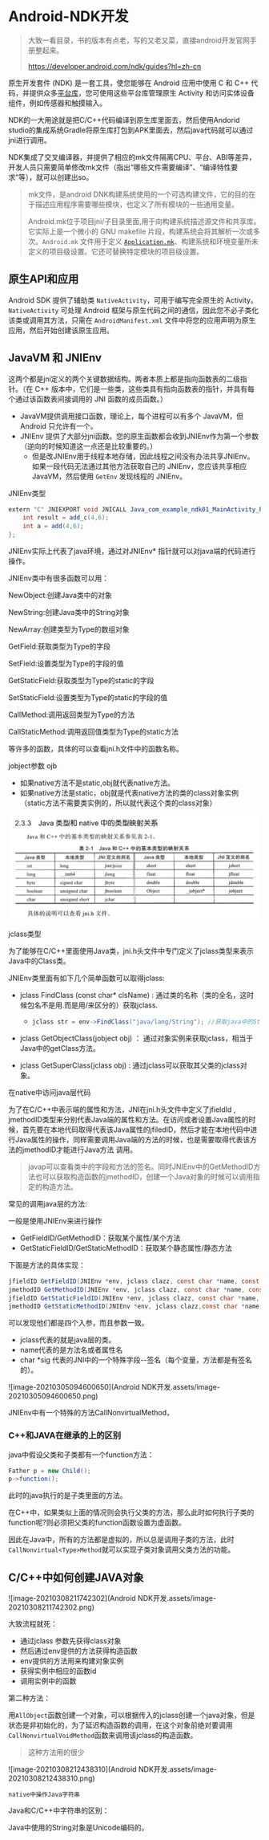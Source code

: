 # Android-NDK开发

> 大致一看目录，书的版本有点老，写的又老又菜，直接android开发官网手册整起来。
>
> https://developer.android.com/ndk/guides?hl=zh-cn

原生开发套件 (NDK) 是一套工具，使您能够在 Android 应用中使用 C 和 C++ 代码，并提供众多[平台库](https://developer.android.com/ndk/guides/stable_apis?hl=zh-cn)，您可使用这些平台库管理原生 Activity 和访问实体设备组件，例如传感器和触摸输入。

NDK的一大用途就是把C/C++代码编译到原生库里面去，然后使用Andorid studio的集成系统Gradle将原生库打包到APK里面去，然后java代码就可以通过jni进行调用。

NDK集成了交叉编译器，并提供了相应的mk文件隔离CPU、平台、ABI等差异，开发人员只需要简单修改mk文件（指出“哪些文件需要编译”、“编译特性要求”等），就可以创建出so。

> mk文件，是android DNK构建系统使用的一个可选构建文件，它的目的在于描述应用程序需要哪些模块，也定义了所有模块的一些通用变量。
>
> Android.mk位于项目jni/子目录里面,用于向构建系统描述源文件和共享库。它实际上是一个微小的 GNU makefile 片段，构建系统会将其解析一次或多次。`Android.mk` 文件用于定义 [`Application.mk`](https://developer.android.com/ndk/guides/application_mk?hl=zh-cn)、构建系统和环境变量所未定义的项目级设置。它还可替换特定模块的项目级设置。

## 原生API和应用

Android SDK 提供了辅助类 `NativeActivity`，可用于编写完全原生的 Activity。`NativeActivity` 可处理 Android 框架与原生代码之间的通信，因此您不必子类化该类或调用其方法，只需在 `AndroidManifest.xml` 文件中将您的应用声明为原生应用，然后开始创建该原生应用。





## JavaVM 和 JNIEnv

这两个都是jni定义的两个关键数据结构。两者本质上都是指向函数表的二级指针。（在 C++ 版本中，它们是一些类，这些类具有指向函数表的指针，并具有每个通过该函数表间接调用的 JNI 函数的成员函数。）

* JavaVM提供调用接口函数，理论上，每个进程可以有多个 JavaVM，但 Android 只允许有一个。
* JNIEnv 提供了大部分jni函数。您的原生函数都会收到JNIEnv作为第一个参数（逆向的时候知道这一点还是比较重要的。）
  * 但是改JNIEnv用于线程本地存储，因此线程之间没有办法共享JNIEnv。如果一段代码无法通过其他方法获取自己的 JNIEnv，您应该共享相应 JavaVM，然后使用 `GetEnv` 发现线程的 JNIEnv。

JNIEnv类型

~~~java
extern "C" JNIEXPORT void JNICALL Java_com_example_ndk01_MainActivity_PrintWhat(JNIEnv *env,jobject){
    int result = add_c(4,6);
    int a = add(4,6);
};
~~~

JNIEnv实际上代表了java环境，通过对JNIEnv* 指针就可以对java端的代码进行操作。

JNIEnv类中有很多函数可以用：

NewObject:创建Java类中的对象

NewString:创建Java类中的String对象

New<Type>Array:创建类型为Type的数组对象

Get<Type>Field:获取类型为Type的字段

Set<Type>Field:设置类型为Type的字段的值

GetStatic<Type>Field:获取类型为Type的static的字段

SetStatic<Type>Field:设置类型为Type的static的字段的值

Call<Type>Method:调用返回类型为Type的方法

CallStatic<Type>Method:调用返回值类型为Type的static方法

等许多的函数，具体的可以查看jni.h文件中的函数名称。

jobject参数 ojb

* 如果native方法不是static,obj就代表native方法。
* 如果native方法是static，obj就是代表native方法的类的class对象实例（static方法不需要类实例的，所以就代表这个类的class对象）

![image-20210305082031099](Android-NDK开发.assets/image-20210305082031099.png)

jclass类型

为了能够在C/C++里面使用Java类，jni.h头文件中专门定义了jclass类型来表示Java中的Class类。

JNIEnv类里面有如下几个简单函数可以取得jclass:

* jclass FindClass (const char* clsName) : 通过类的名称（类的全名，这时候包名不是用.而是用/来区分的）获取jclass.   

  * ~~~java
    jclass str = env->FindClass("java/lang/String"); //获取java中的String对象的class对象
    ~~~

* jclass GetObjectClass(jobject obj) ： 通过对象实例来获取jclass，相当于Java中的getClass方法。

* jclass GetSuperClass(jclass obj) : 通过jclass可以获取其父类的jclass对象。

在native中访问java层代码

为了在C/C++中表示端的属性和方法，JNI在jni.h头文件中定义了jfieldId , jmethodID类型来分别代表Java端的属性和方法。在访问或者设置Java属性的时候，首先要在本地代码取得代表该Java属性的jfiledID，然后才能在本地代码中进行Java属性的操作，同样需要调用Java端的方法的时候，也是需要取得代表该方法的jmethodID才能进行Java方法 调用。

> javap可以查看类中的字段和方法的签名。同时JNIEnv中的GetMethodID方法也可以获取构造函数的jmethodID，创建一个Java对象的时候可以调用指定的构造方法。

常见的调用java层的方法:

一般是使用JNIEnv来进行操作

- GetFieldID/GetMethodID：获取某个属性/某个方法
- GetStaticFieldID/GetStaticMethodID：获取某个静态属性/静态方法

下面是方法的具体实现：

~~~java
jfieldID GetFieldID(JNIEnv *env, jclass clazz, const char *name, const char *sig);
jmethodID GetMethodID(JNIEnv *env, jclass clazz, const char *name, const char *sig);
jfieldID GetStaticFieldID(JNIEnv *env, jclass clazz, const char *name, const char *sig);
jmethodID GetStaticMethodID(JNIEnv *env, jclass clazz,const char *name, const char *sig);
~~~

可以发现他们都是四个入参，而且参数一致。

* jclass代表的就是java层的类。
* name代表的是方法名或者属性名
* char *sig 代表的JNI中的一个特殊字段--签名（每个变量，方法都是有签名的）。

![image-20210305094600650](Android NDK开发.assets/image-20210305094600650.png)

JNIEnv中有一个特殊的方法CallNonvirtual<Type>Method，

### C++和JAVA在继承的上的区别

java中假设父类和子类都有一个function方法：

~~~java
Father p = new Child();
p->function();
~~~

此时的java执行的是子类里面的方法。

在C++中，如果类似上面的情况则会执行父类的方法，那么此时如何执行子类的function呢?则必须把父类的function函数设置为虚函数。

因此在Java中，所有的方法都是虚拟的，所以总是调用子类的方法，此时`CallNonvirtual<Type>Method`就可以实现子类对象调用父类方法的功能。

## C/C++中如何创建JAVA对象

![image-20210308211742302](Android NDK开发.assets/image-20210308211742302.png)

大致流程就死：

* 通过jclass 参数先获得class对象
* 然后通过env提供的方法获得构造函数
* env提供的方法用来构建对象实例
* 获得实例中相应的函数id
* 调用实例中的函数

第二种方法：

用`AllObject`函数创建一个对象，可以根据传入的jclass创建一个java对象，但是状态是非初始化的，为了延迟构造函数的调用，在这个对象前绝对要调用`CallNonvirtualVoidMethod`函数来调用该jclass的构造函数。

> 这种方法用的很少

![image-20210308212438310](Android NDK开发.assets/image-20210308212438310.png)

`native中操作Java字符串`

Java和C/C++中字符串的区别：

Java中使用的String对象是Unicode编码的。









